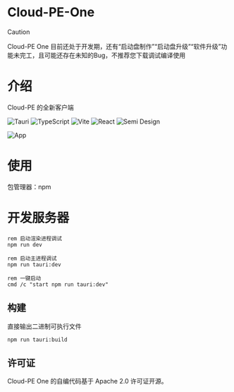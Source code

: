 # Cloud-PE-One

> [!CAUTION]
> Cloud-PE One 目前还处于开发期，还有“启动盘制作”“启动盘升级”“软件升级”功能未完工，且可能还存在未知的Bug，不推荐您下载调试编译使用

# 介绍
Cloud-PE 的全新客户端

![Tauri](https://img.shields.io/badge/Tauri-191970?style=for-the-badge&logo=Tauri&logoColor=white)
![TypeScript](https://img.shields.io/badge/TypeScript-%23323330.svg?style=for-the-badge&logo=TypeScript&logoColor=%23F7DF1E)
![Vite](https://img.shields.io/badge/Vite-%2335495e.svg?style=for-the-badge&logo=Vite&logoColor=%916CFE)
![React](https://img.shields.io/badge/React-%2335495e.svg?style=for-the-badge&logo=React&logoColor=%234FC08D)
![Semi Design](https://img.shields.io/badge/-SemiDesign-%230170FE?style=for-the-badge&logo=Semi-Design&logoColor=white)

![App](https://p1.ce-ramos.cn/cloud-pe-one.png)
# 使用
包管理器：npm

# 开发服务器
```batch
rem 启动渲染进程调试
npm run dev 

rem 启动主进程调试
npm run tauri:dev

rem 一键启动
cmd /c "start npm run tauri:dev"
```

## 构建
直接输出二进制可执行文件
```batch
npm run tauri:build
```

## 许可证
Cloud-PE One 的自编代码基于 Apache 2.0 许可证开源。
